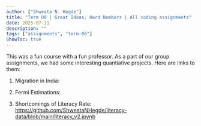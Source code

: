 ```yaml
---
author: ["Shweata N. Hegde"]
title: "Term 08 | Great Ideas, Hard Numbers | All coding assignments" 
date: 2025-07-11
description: ""
tags: ["assignments", "term-06"]
ShowToc: true
---
```

This was a fun course with a fun professor. As a part of our group assignments, we had some interesting quantiative projects. Here are links to them: 

1. Migration in India: 

2. Fermi Estimations: 

3. Shortcomings of Literacy Rate:
https://github.com/ShweataNHegde/literacy-data/blob/main/literacy_v2.ipynb
